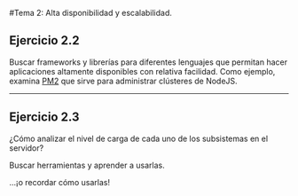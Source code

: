 #Tema 2: Alta disponibilidad y escalabilidad.
## Ejercicio 2.2    

Buscar frameworks y librerías para diferentes lenguajes que permitan hacer aplicaciones altamente disponibles con relativa facilidad.
Como ejemplo, examina [PM2](https://github.com/Unitech/pm2) que sirve para administrar clústeres de NodeJS.    

- - -  

## Ejercicio 2.3    

¿Cómo analizar el nivel de carga de cada uno de los subsistemas en el servidor?  

Buscar herramientas y aprender a usarlas.    

...¡o recordar cómo usarlas!  
